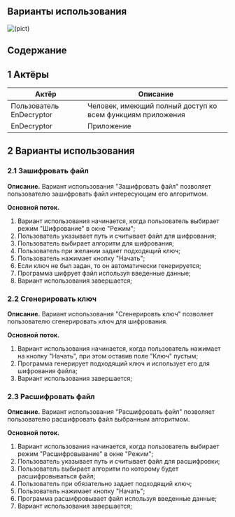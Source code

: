 ## Варианты использования

![(pict)](https://github.com/DivakRoman850504/TRiTPO/Documents/Diagrams/UseCase/UseCase.png)

## Содержание



## 1 Актёры

| Актёр                    | Описание                                                   |
| ------------------------ | ---------------------------------------------------------- |
| Пользователь EnDecryptor | Человек, имеющий полный доступ ко всем функциям приложения |
| EnDecryptor              | Приложение                                                 |

## 2 Варианты использования

### 2.1 Зашифровать файл

**Описание.** Вариант использования "Зашифровать файл" позволяет пользователю зашифровать файл интересующим его алгоритмом.

**Основной поток.**

1. Вариант использования начинается, когда пользователь выбирает режим "Шифрование" в окне "Режим";
2. Пользователь указывает путь и считывает файл для шифрования;
3. Пользователь выбирает алгоритм для шифрования;
4. Пользователь при желании задает подходящий ключ;
5. Пользователь нажимает кнопку "Начать";
6. Если ключ не был задан, то он автоматически генерируется;
7. Программа шифрует файл используя введенные данные;
8. Вариант использования завершается; 

### 2.2 Сгенерировать ключ

**Описание.** Вариант использования "Сгенерировть ключ" позволяет пользователю сгенерировать ключ для шифрования.

**Основной поток.**

1. Вариант использования начинается, когда пользователь нажимает на кнопку "Начать", при этом оставив поле "Ключ" пустым;
2. Программа генерирует подходящий ключ и использует его для шифрования файла;
3. Вариант использования завершается;

### 2.3 Расшифровать файл

**Описание.** Вариант использования "Расшифровать файл" позволяет пользователю расшифровать файл выбранным алгоритмом.

**Основной поток.**

1. Вариант использования начинается, когда пользователь выбирает режим "Расшифровывание" в окне "Режим";
2. Пользователь указывает путь и считывает файл для расшифровки;
3. Пользователь выбирает алгоритм по которому будет расшифровываться файл;
4. Пользователь при обязательно задает подходящий ключ;
5. Пользователь нажимает кнопку "Начать";
6. Программа расшифровывает файл используя введенные данные;
7. Вариант использования завершается;

